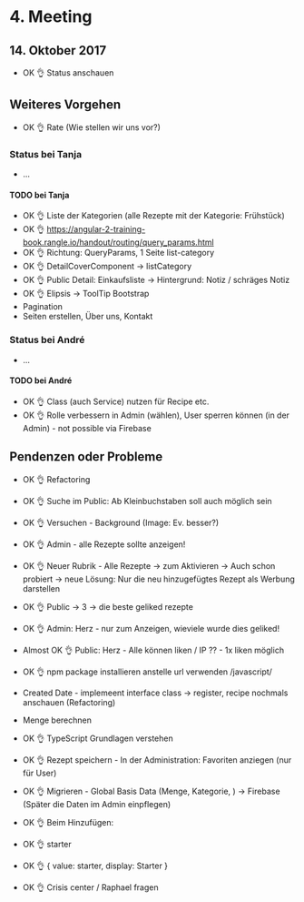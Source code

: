 # 4. Meeting

## 14. Oktober 2017

- OK 👌 Status anschauen

## Weiteres Vorgehen

- OK 👌 Rate (Wie stellen wir uns vor?)

### Status bei Tanja

- ...

#### TODO bei Tanja

- OK 👌 Liste der Kategorien (alle Rezepte mit der Kategorie: Frühstück)
- OK 👌 https://angular-2-training-book.rangle.io/handout/routing/query_params.html
- OK 👌 Richtung: QueryParams, 1 Seite list-category
- OK 👌 DetailCoverComponent -> listCategory
- OK 👌 Public Detail: Einkaufsliste -> Hintergrund: Notiz / schräges Notiz
- OK 👌 Elipsis -> ToolTip Bootstrap
- Pagination
- Seiten erstellen, Über uns, Kontakt

### Status bei André

- ...

#### TODO bei André

- OK 👌 Class (auch Service) nutzen für Recipe etc.
- OK 👌 Rolle verbessern in Admin (wählen), User sperren können (in der Admin) - not possible via Firebase

## Pendenzen oder Probleme

- OK 👌 Refactoring

- OK 👌 Suche im Public: Ab Kleinbuchstaben soll auch möglich sein
- OK 👌 Versuchen - Background (Image: Ev. besser?)
- OK 👌 Admin - alle Rezepte sollte anzeigen!
- OK 👌 Neuer Rubrik - Alle Rezepte -> zum Aktivieren -> Auch schon probiert -> neue Lösung: Nur die neu hinzugefügtes Rezept als Werbung darstellen
- OK 👌 Public -> 3 -> die beste geliked rezepte
- OK 👌 Admin: Herz - nur zum Anzeigen, wieviele wurde dies geliked!

- Almost OK 👌 Public: Herz - Alle können liken / IP ?? - 1x liken möglich

- OK 👌 npm package installieren anstelle url verwenden /javascript/

- Created Date - implemeent interface class -> register, recipe nochmals anschauen (Refactoring)
- Menge berechnen

- OK 👌 TypeScript Grundlagen verstehen

- OK 👌 Rezept speichern - In der Administration: Favoriten anziegen (nur für User)
- OK 👌 Migrieren - Global Basis Data (Menge, Kategorie, ) -> Firebase (Später die Daten im Admin einpflegen)

- OK 👌 Beim Hinzufügen:

- OK 👌 starter

- OK 👌 {
    value: starter,
    display: Starter
  }

- OK 👌 Crisis center / Raphael fragen
